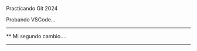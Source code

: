  Practicando Git 2024

 Probando VSCode...

 ***********************
**  Mi segundo cambio....
*************************
